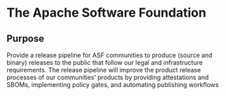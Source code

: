 # The Apache Software Foundation

## Purpose

Provide a release pipeline for ASF communities to produce (source and binary) releases to the public that follow our legal and infrastructure requirements.  The release pipeline will improve the product release processes of our communities’ products by providing attestations and SBOMs, implementing policy gates, and automating publishing workflows
